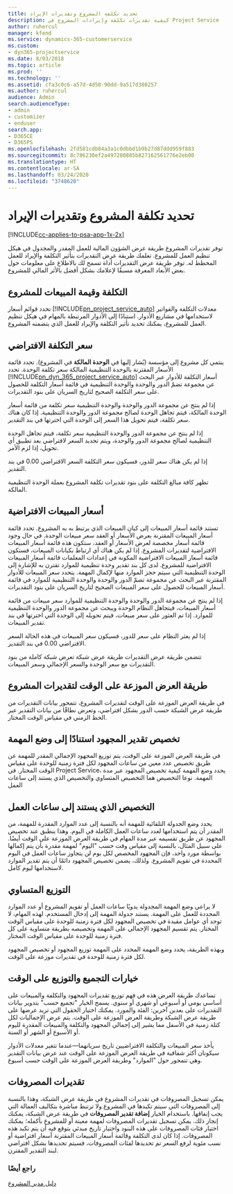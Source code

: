 ```yaml
---
title: تحديد تكلفة المشروع وتقديرات الإيراد
description: كيفية تقديرات تكلفة وإيرادات المشروع‬ في Project Service
author: ruhercul
manager: kfend
ms.service: dynamics-365-customerservice
ms.custom:
- dyn365-projectservice
ms.date: 8/03/2018
ms.topic: article
ms.prod: ''
ms.technology: ''
ms.assetid: cfa3c0c6-a57d-4d50-90dd-9a517d380257
ms.author: ruhercul
audience: Admin
search.audienceType:
- admin
- customizer
- enduser
search.app:
- D365CE
- D365PS
ms.openlocfilehash: 2fd581cdb84a3a1c0dbbd1b9b27d87ddd959f883
ms.sourcegitcommit: 8c786230ef2a497280885b827162561776e2eb00
ms.translationtype: HT
ms.contentlocale: ar-SA
ms.lasthandoff: 03/24/2020
ms.locfileid: "3748620"
---
```

# <a name="determine-project-cost-and-revenue-estimates"></a>تحديد تكلفة المشروع وتقديرات الإيراد 

[!INCLUDE[cc-applies-to-psa-app-1x-2x](../includes/cc-applies-to-psa-app-1x-2x.md)]

توفر تقديرات المشروع طريقة عرض الشؤون المالية للعمل المقدر والمجدول في هيكل تنظيم العمل للمشروع. تعلمك طريقة عرض التقديرات بتأثير التكلفة والإيراد للعمل المخطط له. توفر طريقة عرض التقديرات أداة تسمح لك بالاطلاع على معلومات حول بعض الأبعاد المعرفة مسبقًا لإعلامك بشكل أفضل بالأثر المالي للمشروع.  
  
## <a name="cost-and-sales-value-of-the-project"></a>التكلفة وقيمة المبيعات للمشروع  
تحدد قوائم أسعار [!INCLUDE[pn_project_service_auto](../includes/pn-project-service-auto.md)] معدلات التكلفة والفواتير لاستخدامها في مشاريع الأدوار. استنادًا إلى الأدوار المرتبطة بالمهام في هيكل تنظيم العمل للمشروع، يمكنك تحديد تأثير التكلفة والإيراد للعمل الذي يتضمنه المشروع.  
  
## <a name="cost-price-defaulting"></a>سعر التكلفة الافتراضي  
ينتمي كل مشروع إلى مؤسسة (يُشار إليها في **الوحدة المالكة‬** في المشروع). تحدد قائمة الأسعار المقترنة بالوحدة التنظيمية المالكة سعر تكلفة الوحدة. تحدد [!INCLUDE[pn_dyn_365_project_service_auto](../includes/pn-dyn-365-project-service-auto.md)] أسعار التكلفة للأدوار عبر البحث عن مجموعة تضمّ الدور والوحدة والوحدة التنظيمية في قائمة أسعار التكلفة للحصول على سعر التكلفة الصحيح لتاريخ السريان على بنود التقديرات.  
  
إذا لم ينتج عن مجموعة الدور والوحدة والوحدة التنظيمية سعر تكلفة من قائمة أسعار الوحدة المالكة، فيتم تجاهل الوحدة لصالح مجموعة الدور والوحدة التنظيمية. إذا كان هناك سعر تكلفة، فيتم تحويل هذا السعر إلى الوحدة التي اخترتها في بند التقدير.  
  
إذا لم ينتج عن مجموعة الدور والوحدة التنظيمية سعر تكلفة، فيتم تجاهل الوحدة التنظيمية لصالح مجموعة الدور والوحدة، ويتم تحديد السعر لافتراضي بعد تطبيق أي تحويل، إذا لزم الأمر.  
  
 إذا لم يكن هناك سعر للدور، فسيكون سعر التكلفة السعر الافتراضي 0.00 في بند التقدير.  
  
 تظهر كافة مبالغ التكلفة على بنود تقديرات تكلفة المشروع بعملة الوحدة التنظيمية المالكة.  
  
## <a name="sales-price-defaulting"></a>أسعار المبيعات الافتراضية  
تستند قائمة أسعار المبيعات إلى كيان المبيعات الذي يرتبط به به المشروع. تحدد قائمة أسعار المبيعات المقترنة بعرض الأسعار أو العقد سعر مبيعات الوحدة. في حال وجود قائمة أسعار مخصصة لعرض الأسعار أو العقد، ستكون هذه قائمة أسعار المبيعات الافتراضية لتقديرات المشروع. إذا لم يكن هناك أي ارتباط بكيانات المبيعات، فستكون قائمة أسعار المبيعات الافتراضية المكونة في إعدادات المعلمات قائمة أسعار المبيعات الافتراضية للمشروع. لدى كل بند تقدير وحدة تنظيمية للموارد تقترن به للإشارة إلى الوحدة التنظيمية التي سيتم حجز الموارد منها لإكمال المهمة. يتحدد سعر المبيعات للأدوار المقترنة عبر البحث عن مجموعة تضمّ الدور والوحدة والوحدة التنظيمية للموارد في قائمة أسعار المبيعات للحصول على سعر المبيعات الصحيح لتاريخ السريان على بنود التقديرات.  
  
إذا لم ينتج عن مجموعة الدور والوحدة‬ والوحدة التنظيمية للموارد سعر مبيعات من قائمة أسعار المبيعات، فيتجاهل النظام الوحدة ويبحث عن مجموعة الدور والوحدة التنظيمية للموارد. إذا تم العثور على سعر مبيعات، فيتم تحويله إلى الوحدة التي اخترتها في بند تقدير المبيعات.  
  
إذا لم يعثر النظام على سعر للدور، فسيكون سعر المبيعات في هذه الحالة السعر الافتراضي 0.00 في بند التقدير.  
  
تتضمن طريقة عرض التقديرات طريقة عرض شبكة تعرض شبكة كاملة من بنود التقديرات مع سعر الوحدة والسعر الإجمالي وسعر المبيعات.  
  
## <a name="time-phased-view-of-project-estimates"></a>طريقة العرض الموزعة على الوقت‬ لتقديرات المشروع  
في طريقة العرض الموزعة على الوقت لتقديرات المشروع، تتمحور بيانات التقديرات من طريقة عرض الشبكة حسب الدور بشكل افتراضي، وتعرض نطاقًا من بيانات التقدير عبر الخط الزمني في مقياس الوقت المختار.  
  
## <a name="effort-estimate-allocation-based-on-task-mode"></a>تخصيص تقدير المجهود استنادًا إلى وضع المهمة  
في طريقة العرض الموزعة على الوقت، يتم توزيع المجهود الإجمالي المقدر للمهمة عن طريق تخصيص عدد معين من ساعات المجهود لكل فترة زمنية للوحدة على مقياس الوقت المختار. في Project Service، يحدد وضع المهمة كيفية تخصيص المجهود عبر مدة المهمة. نوعا التخصيص هما التخصيص المتساوي والتخصيص الذي يستند إلى ساعات العمل  
  
## <a name="work-hours-based-allocation"></a>التخصيص الذي يستند إلى ساعات العمل  
يحدد وضع الجدولة التلقائية للمهمة أنه بالنسبة إلى عدد الموارد المقدرة للمهمة، من المقدر أن يتم استخدامها لعدد ساعات العمل الكاملة في اليوم. وهذا ينطبق عند تخصيص المجهود عن طريق تقسيمه عبر مدة المهام في طريقة العرض الموزعة على الوقت أيضًا. على سبيل المثال، بالنسبة إلى مقياس وقت حسب "اليوم" لمهمة مقدرة بأن يتم إكمالها بواسطة مورد واحد، فإن المجهود المخصص لكل يوم لن يتجاوز ساعات العمل في اليوم المحددة في تقويم المشروع. ولذلك، يضمن تخصيص المجهود دائمًا أن يتم تقدير الموارد لاستخدامها ليوم كامل.  
  
## <a name="even-distribution"></a>التوزيع المتساوي  
لا يراعي وضع المهمة المجدولة يدويًا ساعات العمل أو تقويم المشروع أو عدد الموارد المحددة للعمل على المهمة. يستند جدولة المهمة إلى إدخال المستخدم. لهذه المهام، لا توجد أي عوامل مقيدة في تخصيص المجهود لكل فترة زمنية للوحدة على مقياس الوقت المختار. يتم تقسيم المجهود الإجمالي على المهمة وتخصيصه بطريقة متساوية على كل فترة زمنية للوحدة على مقياس الوقت المختار.  
  
وبهذه الطريقة، يحدد وضع المهمة المحدد على المهمة توزيع المجهود أو تخصيص المجهود لكل فترة زمنية للوحدة في تقديرات موزعة على الوقت.  
  
## <a name="grouping-and-time-phasing-options"></a>خيارات التجميع والتوزيع على الوقت  
تساعدك طريقة العرض هذه في فهم توزيع تقديرات المجهود والتكلفة والمبيعات على أساسي يومي أو أسبوعي أو شهري أو سنوي. يسمح الخيار "تجميع حسب" بتدوير بيانات التقديرات على بعدين آخرين: الفئة والمورد. يمكنك اختيار الحقول التي تريد عرضها على طريقة عرض الشبكة وطريقة العرض الموزعة على الوقت. يتم عرض الإجماليات لكل كتلة زمنية في الأسفل مما يشير إلى إجمالي المجهود والتكلفة والمبيعات المقدرة لليوم أو الأسبوع أو الشهر أو السنة.  
  
يأخذ سعر المبيعات والتكلفة الافتراضيين تاريخ سريانهما—عندما تتغير معدلات الأدوار سيكونان أكثر شفافية في طريقة العرض الموزعة على الوقت عند عرض بيانات التقدير وهي تتمحور حول "الموارد" وطريقة العرض الموزعة على الوقت حسب أسبوع.  
  
## <a name="expense-estimates"></a>تقديرات المصروفات  
يمكن تسجيل المصروفات في تقديرات المشروع في طريقة عرض الشبكة، وهذا بالنسبة إلى المصروفات التي سيتم تكبدها في المشروع ولا ترتبط مباشرة بتكاليف العمالة التي يجب إنفاقها. باستخدام الخيار **إضافة تقدير المصروفات** في طريقة عرض الشبكة، يمكنك إنجاز ذلك. يمكن تسجيل تقديرات المصروفات لمهمة معينة أو للمشروع بأكمله؛ يمكنك اختيار فئات المصروفات على هذه البنود واختيار تاريخ مبدئي يتوقع فيه أن يتم تكبد هذه المصروفات. إذا كان لدى التكلفة وقائمة أسعار المبيعات المقترنة أسعار افتراضية أو نسب مئوية لرفع السعر تم تحديدها لفئات المصروفات، فسيتم تحديدها بشكل افتراضي لبند التقدير المقترن.  
  
### <a name="see-also"></a>راجع أيضًا  
 [دليل مدير المشروع](../project-service/project-manager-guide.md)
